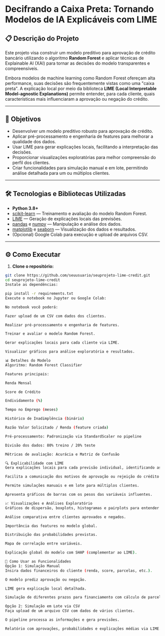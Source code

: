 # Decifrando a Caixa Preta: Tornando Modelos de IA Explicáveis com LIME

## 📋 Descrição do Projeto

Este projeto visa construir um modelo preditivo para aprovação de crédito bancário utilizando o algoritmo **Random Forest** e aplicar técnicas de Explainable AI (XAI) para tornar as decisões do modelo transparentes e compreensíveis.

Embora modelos de machine learning como Random Forest ofereçam alta performance, suas decisões são frequentemente vistas como uma "caixa preta". A explicação local por meio da biblioteca **LIME (Local Interpretable Model-agnostic Explanations)** permite entender, para cada cliente, quais características mais influenciaram a aprovação ou negação do crédito.

---

## 🎯 Objetivos

- Desenvolver um modelo preditivo robusto para aprovação de crédito.
- Aplicar pré-processamento e engenharia de features para melhorar a qualidade dos dados.
- Usar LIME para gerar explicações locais, facilitando a interpretação das decisões.
- Proporcionar visualizações exploratórias para melhor compreensão do perfil dos clientes.
- Criar funcionalidades para simulação manual e em lote, permitindo análise detalhada para um ou múltiplos clientes.

---

## 🛠️ Tecnologias e Bibliotecas Utilizadas

- **Python 3.8+**
- [scikit-learn](https://scikit-learn.org/stable/) — Treinamento e avaliação do modelo Random Forest.
- [LIME](https://github.com/marcotcr/lime) — Geração de explicações locais das previsões.
- [pandas](https://pandas.pydata.org/) e [numpy](https://numpy.org/) — Manipulação e análise dos dados.
- [matplotlib](https://matplotlib.org/) e [seaborn](https://seaborn.pydata.org/) — Visualização dos dados e resultados.
- (Opcional) Google Colab para execução e upload de arquivos CSV.

---


## ⚙️ Como Executar

1. **Clone o repositório:**
```bash
git clone https://github.com/seuusuario/seuprojeto-lime-credit.git
cd seuprojeto-lime-credit
Instale as dependências:

pip install -r requirements.txt
Execute o notebook no Jupyter ou Google Colab:

No notebook você poderá:

Fazer upload de um CSV com dados dos clientes.

Realizar pré-processamento e engenharia de features.

Treinar e avaliar o modelo Random Forest.

Gerar explicações locais para cada cliente via LIME.

Visualizar gráficos para análise exploratória e resultados.

📊 Detalhes do Modelo
Algoritmo: Random Forest Classifier

Features principais:

Renda Mensal

Score de Crédito

Endividamento (%)

Tempo no Emprego (meses)

Histórico de Inadimplência (binário)

Razão Valor Solicitado / Renda (feature criada)

Pré-processamento: Padronização via StandardScaler no pipeline

Divisão dos dados: 80% treino / 20% teste

Métricas de avaliação: Acurácia e Matriz de Confusão

🔍 Explicabilidade com LIME
Gera explicações locais para cada previsão individual, identificando as features mais impactantes na decisão.

Facilita a comunicação dos motivos de aprovação ou rejeição do crédito para clientes, gerentes e órgãos reguladores.

Permite simulações manuais e em lote para múltiplos clientes.

Apresenta gráficos de barras com os pesos das variáveis influentes.

📈 Visualizações e Análises Exploratório
Gráficos de dispersão, boxplots, histogramas e pairplots para entender a distribuição dos dados e perfil dos clientes.

Análise comparativa entre clientes aprovados e negados.

Importância das features no modelo global.

Distribuição das probabilidades previstas.

Mapa de correlação entre variáveis.

Explicação global do modelo com SHAP (complementar ao LIME).

📖 Como Usar as Funcionalidades
Opção 1: Simulação Manual
Insira dados financeiros do cliente (renda, score, parcelas, etc.).

O modelo prediz aprovação ou negação.

LIME gera explicação local detalhada.

Simulação de diferentes prazos para financiamento com cálculo de parcelas e endividamento.

Opção 2: Simulação em Lote via CSV
Faça upload de um arquivo CSV com dados de vários clientes.

O pipeline processa as informações e gera previsões.

Relatório com aprovações, probabilidades e explicações médias via LIME.
